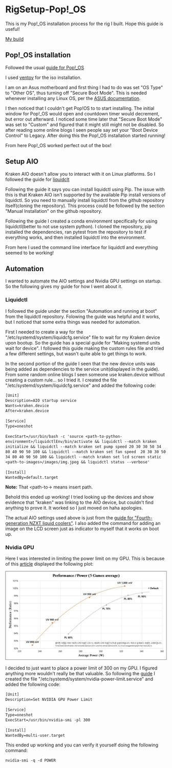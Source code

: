 # RigSetup-Pop!_OS

This is my Pop!_OS installation process for the rig I built. Hope this guide is useful!

[My build](https://pcpartpicker.com/list/jGW6Fs)

## Pop!_OS installation

Followed the usual [guide for Pop!_OS](https://support.system76.com/articles/install-pop/)

I used [ventoy](https://www.ventoy.net/en/index.html) for the iso installation.

I am on an Asus motherboard and first thing I had to do was set "OS Type" to "Other OS", thus turning off "Secure Boot Mode". This is needed whenever installing any Linux OS, per the [ASUS documentation](https://www.asus.com/us/support/faq/1049829/).

I then noticed that I couldn't get Pop!OS to to start installing. The initial window for Pop!_OS would open and countdown timer would decrement, but error out afterward. I noticed some time later that "Secure Boot Mode" was set to "Custom" and figured that it might still might not be disabled. So after reading some online blogs I seen people say set your "Boot Device Control" to Legacy. After doing this the Pop!_OS installation started running!

From here Pop!_OS worked perfect out of the box!

## Setup AIO

Kraken AIO doesn't allow you to interact with it on Linux platforms. So I followed the guide for [liquidclt](https://github.com/liquidctl/liquidctl)

Following the guide it says you can install liquidctl using Pip. The issue with this is that Kraken AIO isn't supported by the available Pip install versions of liquidctl. So you need to manually install liquidctl from the github repository itself(cloning the repository). This process could be followed by the section "Manual Installation" on the github repository. 

Following the guide I created a conda environment specifically for using liquidctl(better to not use system python). I cloned the repository, pip installed the dependencies, ran pytest from the repository to test if everything works, and then installed liquidctl into the environment.

From here I used the command line interface for liquidctl and everything seemed to be working! 

## Automation

I wanted to automate the AIO settings and Nvidia GPU settings on startup. So the following gives my guide for how I went about it.

### Liquidctl

I followed the guide under the section "Automation and running at boot" from the liquidctl repository. Folowing the guide was helpful and it works, but I noticed that some extra things was needed for automation.

First I needed to create a way for the "/etc/systemd/system/liquidcfg.service" file to wait for my Kraken device upon bootup. So the guide has a special guide for "Making systemd units wait for device". I followed this guide making the custom rules file and tried a few different settings, but wasn't quite able to get things to work. 

In the second portion of the guide I seen that the new device units was being added as dependencies to the service unit(displayed in the guide). From some random online blogs I seen someone use kraken.device without creating a custom rule... so I tried it. I created the file "/etc/systemd/system/liquidcfg.service" and added the following code:

```
[Unit]
Description=AIO startup service
Wants=kraken.device
After=kraken.device

[Service]
Type=oneshot

ExecStart=/usr/bin/bash -c 'source <path-to-python-environment>/liquidctlEnv/bin/activate && liquidctl --match kraken initialize && liquidctl --match kraken set pump speed 20 30 30 50 34 80 40 90 50 100 && liquidctl --match kraken set fan speed  20 30 30 50 34 80 40 90 50 100 && liquidctl --match kraken set lcd screen static <path-to-images>/images/img.jpeg && liquidctl status --verbose'

[Install]
WantedBy=default.target
```

**Note:** That \<path-to-\> means insert path.

Behold this ended up working! I tried looking up the devices and show evidence that "kraken" was linking to the AIO device, but couldn't find anything to prove it. It worked so I just moved on haha apologies. 

The actual AIO settings used above is just from the [guide for "Fourth-generation NZXT liquid coolers"](https://github.com/liquidctl/liquidctl/blob/main/docs/kraken-x3-z3-guide.md). I also added the command for adding an image on the LCD screen just as indicator to myself that it works on boot up.


### Nvidia GPU 

Here I was interested in limiting the power limit on my GPU. This is because of this [article](https://www.techpowerup.com/301649/nvidia-geforce-rtx-4090-with-nearly-half-its-power-limit-and-undervolting-loses-just-8-performance) displayed the following plot:

![Image of GPU power ](imgs/4090-gpu-performance-vs-power-plot.jpg)

I decided to just want to place a power limit of 300 on my GPU. I figured anything more wouldn't really be that valuable. So following the [guide](https://linuxconfig.org/how-to-set-nvidia-power-limit-on-ubuntu) I created the file "/etc/systemd/system/nvidia-power-limit.service" and added the following code:

```
[Unit]
Description=Set NVIDIA GPU Power Limit

[Service]
Type=oneshot
ExecStart=/usr/bin/nvidia-smi -pl 300

[Install]
WantedBy=multi-user.target
```

This ended up working and you can verify it yourself doing the following command:

```
nvidia-smi -q -d POWER
```